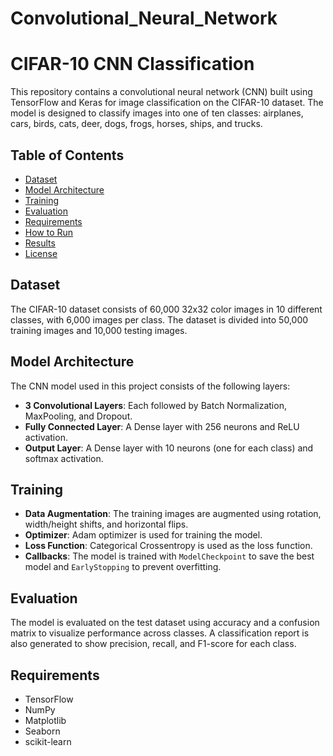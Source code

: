 # Convolutional_Neural_Network
# CIFAR-10 CNN Classification

This repository contains a convolutional neural network (CNN) built using TensorFlow and Keras for image classification on the CIFAR-10 dataset. The model is designed to classify images into one of ten classes: airplanes, cars, birds, cats, deer, dogs, frogs, horses, ships, and trucks.

## Table of Contents

- [Dataset](#dataset)
- [Model Architecture](#model-architecture)
- [Training](#training)
- [Evaluation](#evaluation)
- [Requirements](#requirements)
- [How to Run](#how-to-run)
- [Results](#results)
- [License](#license)

## Dataset

The CIFAR-10 dataset consists of 60,000 32x32 color images in 10 different classes, with 6,000 images per class. The dataset is divided into 50,000 training images and 10,000 testing images.

## Model Architecture

The CNN model used in this project consists of the following layers:

- **3 Convolutional Layers**: Each followed by Batch Normalization, MaxPooling, and Dropout.
- **Fully Connected Layer**: A Dense layer with 256 neurons and ReLU activation.
- **Output Layer**: A Dense layer with 10 neurons (one for each class) and softmax activation.

## Training

- **Data Augmentation**: The training images are augmented using rotation, width/height shifts, and horizontal flips.
- **Optimizer**: Adam optimizer is used for training the model.
- **Loss Function**: Categorical Crossentropy is used as the loss function.
- **Callbacks**: The model is trained with `ModelCheckpoint` to save the best model and `EarlyStopping` to prevent overfitting.

## Evaluation

The model is evaluated on the test dataset using accuracy and a confusion matrix to visualize performance across classes. A classification report is also generated to show precision, recall, and F1-score for each class.

## Requirements

- TensorFlow
- NumPy
- Matplotlib
- Seaborn
- scikit-learn
